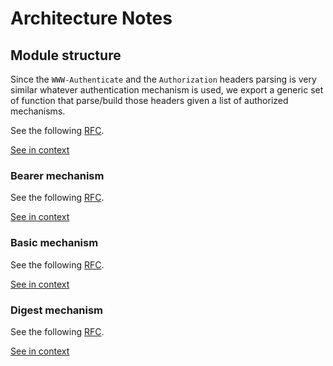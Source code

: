 [//]: # ( )
[//]: # (This file is automatically generated by the `jsarch`)
[//]: # (module. Do not change it elsewhere, changes would)
[//]: # (be overriden.)
[//]: # ( )
# Architecture Notes



## Module structure

Since the `WWW-Authenticate` and the `Authorization` headers parsing
 is very similar whatever authentication mechanism is used, we export
 a generic set of function that parse/build those headers given a
 list of authorized mechanisms.

See the following [RFC](https://tools.ietf.org/html/rfc7235).

[See in context](./src/index.ts#L7-L16)



### Bearer mechanism

See the following [RFC](https://tools.ietf.org/html/rfc6750).

[See in context](./src/mechanisms/bearer.ts#L36-L40)



### Basic mechanism

See the following [RFC](https://tools.ietf.org/html/rfc7617).

[See in context](./src/mechanisms/basic.ts#L22-L26)



### Digest mechanism

See the following [RFC](https://tools.ietf.org/html/rfc2617).

[See in context](./src/mechanisms/digest.ts#L58-L62)

